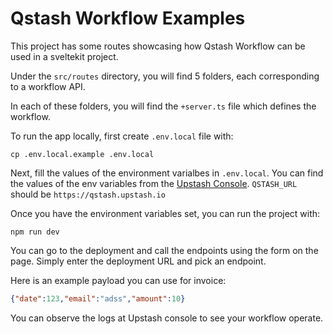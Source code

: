 # Qstash Workflow Examples

This project has some routes showcasing how Qstash Workflow can be used in a sveltekit project.

Under the `src/routes` directory, you will find 5 folders, each corresponding to a workflow API.

In each of these folders, you will find the `+server.ts` file which defines the workflow.

To run the app locally, first create `.env.local` file with:
```
cp .env.local.example .env.local
```

Next, fill the values of the environment varialbes in `.env.local`. You can find the values of the env variables from the [Upstash Console](https://console.upstash.com/qstash). `QSTASH_URL` should be `https://qstash.upstash.io`

Once you have the environment variables set, you can run the project with:

```
npm run dev
```

You can go to the deployment and call the endpoints using the form on the page. Simply enter the deployment URL and pick an endpoint.

Here is an example payload you can use for invoice:

```json
{"date":123,"email":"adss","amount":10}
```

You can observe the logs at Upstash console to see your workflow operate.
